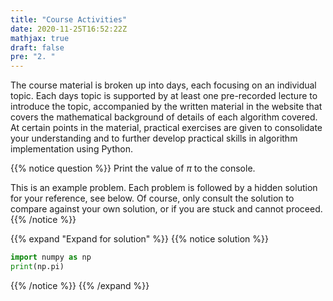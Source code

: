 ```yaml
---
title: "Course Activities"
date: 2020-11-25T16:52:22Z
mathjax: true
draft: false
pre: "2. "
---
```


The course material is broken up into days, each focusing on an individual topic. Each 
days topic is supported by at least one pre-recorded lecture to introduce the topic, 
accompanied by the written material in the website that covers the mathematical 
background of details of each algorithm covered. At certain points in the material, 
practical exercises are given to consolidate your understanding and to further develop 
practical skills in algorithm implementation using Python. 

{{% notice question %}}
Print the value of $\pi$ to the console.

This is an example problem. Each problem is followed by a hidden solution for your 
reference, see below. Of course, only consult the solution to compare against your own 
solution, or if you are stuck and cannot proceed.
{{% /notice %}}


{{% expand "Expand for solution" %}}
{{% notice solution %}}
```python
import numpy as np
print(np.pi)
```
{{% /notice %}}
{{% /expand %}}
